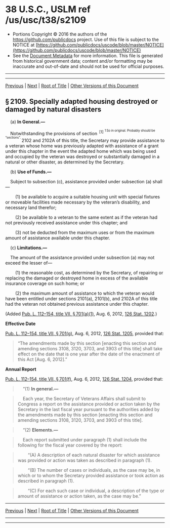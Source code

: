 ---
---

# 38 U.S.C., USLM ref /us/usc/t38/s2109

* Portions Copyright © 2016 the authors of the https://github.com/publicdocs project.
  Use of this file is subject to the NOTICE at [https://github.com/publicdocs/uscode/blob/master/NOTICE](https://github.com/publicdocs/uscode/blob/master/NOTICE)
* See the [Document Metadata](././../../../../..//README.md) for more information.
  This file is generated from historical government data; content and/or formatting may be inaccurate and out-of-date and should not be used for official purposes.

----------
----------

[Previous](./../../../../..//us/usc/t38/ptII/ch21/m__us_usc_t38_s2108.md) | [Next](./../../../../..//us/usc/t38/ptII/ch23/m__us_usc_t38_ptII_ch23.md) | [Root of Title](./../../../../../) | [Other Versions of this Document](https://publicdocs.github.io/go/links?ns=uslm&ref=%2Fus%2Fusc%2Ft38%2Fs2109)

## § 2109. Specially adapted housing destroyed or damaged by natural disasters

    (a) __In General.—__ 

    Notwithstanding the provisions of section  <sup>\[1\]</sup>  <sup><sup> 1 So in original. Probably should be “sections”. </sup></sup>  2102 and 2102A of this title, the Secretary may provide assistance to a veteran whose home was previously adapted with assistance of a grant under this chapter in the event the adapted home which was being used and occupied by the veteran was destroyed or substantially damaged in a natural or other disaster, as determined by the Secretary.

    (b) __Use of Funds.—__ 

    Subject to subsection (c), assistance provided under subsection (a) shall—

        (1) be available to acquire a suitable housing unit with special fixtures or moveable facilities made necessary by the veteran’s disability, and necessary land therefor;

        (2) be available to a veteran to the same extent as if the veteran had not previously received assistance under this chapter; and

        (3) not be deducted from the maximum uses or from the maximum amount of assistance available under this chapter.

    (c) __Limitations.—__ 

    The amount of the assistance provided under subsection (a) may not exceed the lesser of—

        (1) the reasonable cost, as determined by the Secretary, of repairing or replacing the damaged or destroyed home in excess of the available insurance coverage on such home; or

        (2) the maximum amount of assistance to which the veteran would have been entitled under sections 2101(a), 2101(b), and 2102A of this title had the veteran not obtained previous assistance under this chapter.

(Added [Pub. L. 112–154, title VII, § 701(a)(1)][/us/pl/112/154/s701/a/1], Aug. 6, 2012, [126 Stat. 1202][/us/stat/126/1202].)

 __Effective Date__ 

[Pub. L. 112–154, title VII, § 701(g)][/us/pl/112/154/s701/g], Aug. 6, 2012, [126 Stat. 1205][/us/stat/126/1205], provided that: 

> “The amendments made by this section \[enacting this section and amending sections 3108, 3120, 3703, and 3903 of this title\] shall take effect on the date that is one year after the date of the enactment of this Act \[Aug. 6, 2012\].”

 __Annual Report__ 

[Pub. L. 112–154, title VII, § 701(f)][/us/pl/112/154/s701/f], Aug. 6, 2012, [126 Stat. 1204][/us/stat/126/1204], provided that:

>     “(1) __In general.—__ 

>     Each year, the Secretary of Veterans Affairs shall submit to Congress a report on the assistance provided or action taken by the Secretary in the last fiscal year pursuant to the authorities added by the amendments made by this section \[enacting this section and amending sections 3108, 3120, 3703, and 3903 of this title\].

>     “(2) __Elements.—__ 

>     Each report submitted under paragraph (1) shall include the following for the fiscal year covered by the report:

>         “(A) A description of each natural disaster for which assistance was provided or action was taken as described in paragraph (1).

>         “(B) The number of cases or individuals, as the case may be, in which or to whom the Secretary provided assistance or took action as described in paragraph (1).

>         “(C) For each such case or individual, a description of the type or amount of assistance or action taken, as the case may be.”

----------

[Previous](./../../../../..//us/usc/t38/ptII/ch21/m__us_usc_t38_s2108.md) | [Next](./../../../../..//us/usc/t38/ptII/ch23/m__us_usc_t38_ptII_ch23.md) | [Root of Title](./../../../../../) | [Other Versions of this Document](https://publicdocs.github.io/go/links?ns=uslm&ref=%2Fus%2Fusc%2Ft38%2Fs2109)

----------
----------

[/us/pl/112/154/s701/a/1]: https://publicdocs.github.io/go/links?ns=uslm&ref=%2Fus%2Fpl%2F112%2F154%2Fs701%2Fa%2F1
[/us/stat/126/1202]: https://publicdocs.github.io/go/links?ns=uslm&ref=%2Fus%2Fstat%2F126%2F1202
[/us/pl/112/154/s701/g]: https://publicdocs.github.io/go/links?ns=uslm&ref=%2Fus%2Fpl%2F112%2F154%2Fs701%2Fg
[/us/stat/126/1205]: https://publicdocs.github.io/go/links?ns=uslm&ref=%2Fus%2Fstat%2F126%2F1205
[/us/pl/112/154/s701/f]: https://publicdocs.github.io/go/links?ns=uslm&ref=%2Fus%2Fpl%2F112%2F154%2Fs701%2Ff
[/us/stat/126/1204]: https://publicdocs.github.io/go/links?ns=uslm&ref=%2Fus%2Fstat%2F126%2F1204


